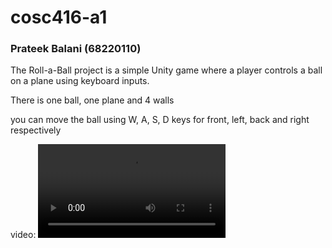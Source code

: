 # cosc416-a1
### Prateek Balani (68220110)

 The Roll-a-Ball project is a simple Unity game where a player controls a ball on a plane using keyboard inputs.

 There is one ball, one plane and 4 walls

 you can move the ball using W, A, S, D keys for front,  left, back and right respectively 

 video:
<video src="Screen Recording 2025-01-23 at 11.33.43 AM.mov" controls>
  Sorry, your browser does not support embedded videos.
</video>